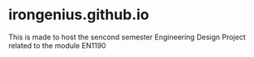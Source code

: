 # irongenius.github.io
This is made to host the sencond semester Engineering Design Project related to the module EN1190
